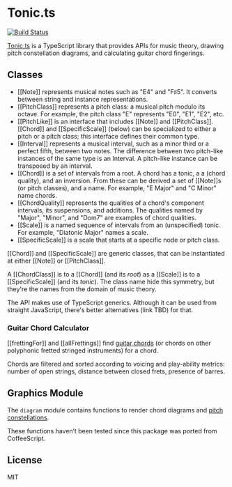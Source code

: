 # Tonic.ts

[![Build Status](https://travis-ci.org/osteele/tonic.ts.svg?branch=master)](https://travis-ci.org/osteele/tonic.ts)

[Tonic.ts](https://github.com/osteele/tonic.ts) is a TypeScript library that provides APIs for music theory, drawing
pitch constellation diagrams, and calculating guitar chord fingerings.

## Classes

* [[Note]] represents musical notes such as "E4" and "F♯5". It converts between
  string and instance representations.
* [[PitchClass]] represents a pitch class: a musical pitch modulo its octave. For
  example, the pitch class "E" represents "E0", "E1", "E2", etc.
* [[PitchLike]] is an interface that includes [[Note]] and [[PitchClass]]. [[Chord]]
  and [[SpecificScale]] (below) can be specialized to either a pitch or a pitch
  class; this interface defines their common type.
* [[Interval]] represents a musical interval, such as a minor third or a perfect
  fifth, between two notes. The difference between two pitch-like instances of the same type is an
  Interval. A pitch-like instance can be transposed by an interval.
* [[Chord<PitchLike>]] is a set of intervals from a root. A chord has a tonic, a
  a (chord quality), and an inversion. From these can be derived a set of
  [[Note]]s (or pitch classes), and a name. For example, "E Major" and "C Minor"
  name chords.
* [[ChordQuality]] represents the qualities of a chord's component intervals,
  its suspensions, and additions. The qualities named by "Major", "Minor", and
  "Dom7" are examples of chord qualities.
* [[Scale]] is a named sequence of intervals from an (unspecified) tonic. For
  example, "Diatonic Major" names a scale.
* [[SpecificScale]] is a scale that starts at a specific node or pitch
  class.

[[Chord]] and [[SpecificScale]] are generic classes, that can be instantiated at
either [[Note]] or [[PitchClass]].

A [[ChordClass]] is to a [[Chord]] (and its *root*) as a [[Scale]] is to a
[[SpecificScale]] (and its *tonic*). The class name hide this symmetry, but
they're the names from the domain of music theory.

The API makes use of TypeScript generics. Although it can be used from straight
JavaScript, there's better alternatives (link TBD) for that.

### Guitar Chord Calculator

[[frettingFor]] and [[allFrettings]] find [guitar chords](https://en.wikipedia.org/wiki/Guitar_chord)
(or chords on other polyphonic fretted stringed instruments) for a chord.

Chords are filtered and sorted according to voicing and play-ability metrics:
number of open strings, distance between closed frets, presence of barres.

## Graphics Module

The `diagram` module contains functions to render chord diagrams and [pitch
constellations](https://en.wikipedia.org/wiki/Chromatic_circle#Pitch_constellation).

These functions haven’t been tested since this package was ported from
CoffeeScript.

## License

MIT
